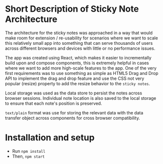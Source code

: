 # Short Description of Sticky Note Architecture

The architecture for the sticky notes was approached in a way that would make room for extension / re-usability for scenarios where we want to scale this relatively small app into something that can serve thousands of users across different browsers and devices with little or no performance issues. 

The app was created using React, which makes it easier to incrementally build upon and compose components, this is extremely helpful in cases where we want to add more high-scale features to the app. One of the very first requirements was to use something as simple as HTML5 Drag and Drop API to implement the drag and drop feature and use the CSS not very popular (resize) property to add the resize behavior to the `sticky notes`. 

Local storage was used as the data store to persist the notes across browser sessions. Individual note location is also saved to the local storage to ensure that each note's position is preserved.

`text/plain` format was use for storing the relevant data with the data transfer object across components for cross browser compatibility.

# Installation and setup

- Run `npm install`
- Then, `npm start`
